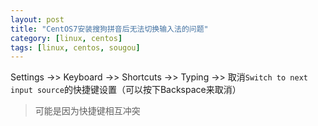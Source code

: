 ```yaml
---
layout: post
title: "CentOS7安装搜狗拼音后无法切换输入法的问题"
category: [linux, centos]
tags: [linux, centos, sougou]
---
```


Settings ->> Keyboard ->> Shortcuts ->> Typing ->> 取消`Switch to next input source`的快捷键设置（可以按下Backspace来取消）

> 可能是因为快捷键相互冲突
